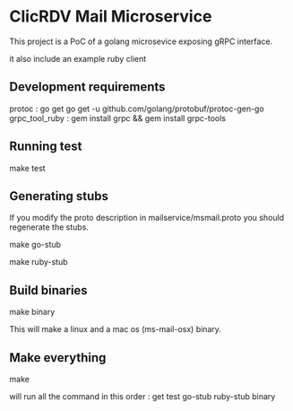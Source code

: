 # ClicRDV Mail Microservice

This project is a PoC of a golang microsevice exposing gRPC interface.

it also include an example ruby client


## Development requirements

protoc : go get go get -u github.com/golang/protobuf/protoc-gen-go
grpc_tool_ruby : gem install grpc && gem install grpc-tools

## Running test

make test

## Generating stubs

If you modify the proto description in mailservice/msmail.proto you should regenerate the stubs.

make go-stub

make ruby-stub

## Build binaries

make binary

This will make a linux and a mac os (ms-mail-osx) binary.

## Make everything

make

will run all the command in this order :
get
test
go-stub
ruby-stub
binary

